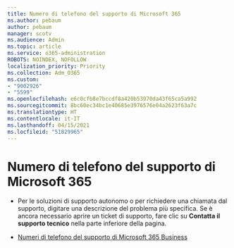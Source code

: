 ```yaml
---
title: Numero di telefono del supporto di Microsoft 365
ms.author: pebaum
author: pebaum
manager: scotv
ms.audience: Admin
ms.topic: article
ms.service: o365-administration
ROBOTS: NOINDEX, NOFOLLOW
localization_priority: Priority
ms.collection: Adm_O365
ms.custom:
- "9002926"
- "5599"
ms.openlocfilehash: e6c0cfb8e7bccdf8a420b53970da43f65ca5a992
ms.sourcegitcommit: 8bc60ec34bc1e40685e3976576e04a2623f63a7c
ms.translationtype: HT
ms.contentlocale: it-IT
ms.lasthandoff: 04/15/2021
ms.locfileid: "51829965"
---
```

# <a name="microsoft-365-support-phone-number"></a>Numero di telefono del supporto di Microsoft 365

- Per le soluzioni di supporto autonomo o per richiedere una chiamata dal supporto, digitare una descrizione del problema più specifica.  Se è ancora necessario aprire un ticket di supporto, fare clic su **Contatta il supporto tecnico** nella parte inferiore della pagina.

- [Numeri di telefono del supporto di Microsoft 365 Business](https://docs.microsoft.com/microsoft-365/admin/contact-support-for-business-products?view=o365-worldwide&tabs=phone)
